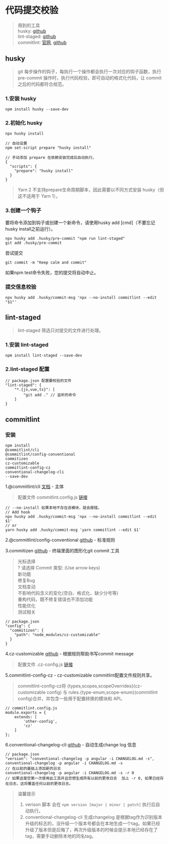# 代码提交校验
> 用到的工具   
husky: [github](https://typicode.github.io/husky/#/)  
lint-staged: [github](https://github.com/okonet/lint-staged#readme)  
commitlint: [官网](https://commitlint.js.org/#/), [github](https://github.com/conventional-changelog/commitlint)  

## husky
> git 每步操作的钩子，每执行一个操作都会执行一次对应的钩子函数，执行 pre-commit 操作时，执行代码校验，即可自动的格式化代码，让 commit 之后的代码都符合规范。

### 1.安装 husky
```
npm install husky --save-dev
```

### 2.初始化 husky
```
npx husky install

// 自动设置
npm set-script prepare "husky install"

// 手动添加 prepare 在依赖安装完成后自动执行。
{
  "scripts": {
    "prepare": "husky install"
  }
}
```
> Yarn 2 不支持prepare生命周期脚本，因此需要以不同方式安装 husky（但这不适用于 Yarn 1）。

### 3.创建一个钩子
要将命令添加到钩子或创建一个新命令，请使用husky add <file> [cmd]（不要忘记husky install之前运行）。

```
npx husky add .husky/pre-commit "npm run lint-staged"
git add .husky/pre-commit
```
尝试提交
```
git commit -m "Keep calm and commit"
```
如果npm test命令失败，您的提交将自动中止。

### 提交信息校验
```
npx husky add .husky/commit-msg 'npx --no-install commitlint --edit "$1"' 
```
## lint-staged
>lint-staged 筛选只对提交的文件进行处理。
### 1.安装 lint-staged
```
npm install lint-staged --save-dev
```
### 2.lint-staged 配置

```
// package.json 配置要校验的文件
"lint-staged": {
    "*.{js,vue,ts}": [
        "git add ." // 监听的命令
    ]
}
```
## commitlint
### 安装
```
npm install  
@commitlint/cli 
@commitlint/config-conventional
commitizen
cz-customizable 
commitlint-config-cz
conventional-changelog-cli
--save-dev
```

1.@commitlint/cli [文档](https://commitlint.js.org/) - 主体 
> 配置文件 commitlint.config.js   [链接](../commitlint.config.js)
 
```
// --no-install 如果本地不存在该模块，就会报错。
// Add hook
npx husky add .husky/commit-msg 'npx --no-install commitlint --edit $1'
// or
yarn husky add .husky/commit-msg 'yarn commitlint --edit $1'
```



2.@commitlint/config-conventional [github](https://github.com/conventional-changelog/commitlint/tree/master/@commitlint/config-conventional#type-enum) - 标准规则 

3.commitizen [github](https://github.com/commitizen/cz-cli) - 终端里面的图形化git commit 工具
> 光标选择  
? 请选择 Commit 类型: (Use arrow keys)  
  新功能   
  修复Bug   
  文档变动  
  不影响代码含义的变化(空白、格式化、缺少分号等)  
  重构代码，既不修复错误也不添加功能  
  性能优化  
  测试相关  
```
// package.json
"config": {
  "commitizen": {
    "path": "node_modules/cz-customizable"
  }
}
```
4.cz-customizable [github](https://github.com/leoforfree/cz-customizable) - 根据规则帮助书写commit message
> 配置文件 .cz-config.js [链接](../.cz-config.js)

5.commitlint-config-cz - cz-customizable commitlint配置文件规则共享。

> commitlint-config-cz将 {types,scopes,scopeOverrides}(cz-customizable config) 与 rules.{type-enum,scope-enum}(commitlint config)合并，并包含一些用于配置转换的模块和 API。

```
// commitlint.config.js 
module.exports = {
    extends: [
        'other-config',
        'cz'
    ]
};
```

6.conventional-changelog-cli [github](https://github.com/conventional-changelog/conventional-changelog/tree/master/packages/conventional-changelog-cli) - 自动生成change log 信息

```
// package.json
"version": "conventional-changelog -p angular -i CHANGELOG.md -s",
conventional-changelog -p angular -i CHANGELOG.md -s
// 在以前的基础上添加新的日志
conventional-changelog -p angular -i CHANGELOG.md -s -r 0
// 如果这是您第一次使用此工具并且您想生成所有以前的更改日志  加上 -r 0, 如果已经存在日志，这将覆盖任何以前的更改日志。
```
> 温馨提示  
> 1. verison 脚本 会在 `npm version [major | minor | patch]` 执行后自动执行。  
> 2. conventional-changelog-cli 生成changelog 是根据tag作为识别版本升级的标志的，没升级一个版本号都会在本地生成一个tag。如果已经升级了版本但是后悔了，再次升级版本的时候会提示本地已经存在了tag，需要手动删除本地的同名tag。
